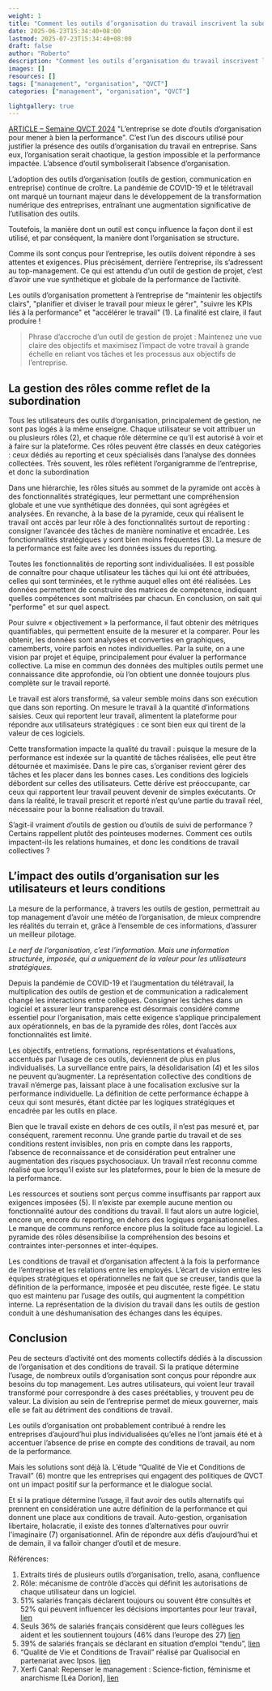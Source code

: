 ```yaml
---
weight: 1
title: "Comment les outils d’organisation du travail inscrivent la subordination des conditions de travail à la performance ?"
date: 2025-06-23T15:34:40+08:00
lastmod: 2025-07-23T15:34:40+08:00
draft: false
author: "Roberto"
description: "Comment les outils d’organisation du travail inscrivent la subordination des conditions de travail à la performance ?"
images: []
resources: []
tags: ["management", "organisation", "QVCT"]
categories: ["management", "organisation", "QVCT"]

lightgallery: true
---
```

[ARTICLE – Semaine QVCT 2024](https://adconseil.org/le-blog-qvt-comment-les-outils-dorganisation-du-travail-inscrivent-la-subordination-des-conditions-de-travail-a-la-performance)  "L’entreprise se dote d’outils d’organisation pour mener à bien la performance". C’est l’un des discours utilisé pour justifier la présence des outils d’organisation du travail en entreprise. Sans eux, l’organisation serait chaotique, la gestion impossible et la performance impactée. L’absence d’outil symboliserait l’absence d’organisation.

L’adoption des outils d’organisation (outils de gestion, communication en entreprise) continue de croître. La pandémie de COVID-19 et le télétravail ont marqué un tournant majeur dans le développement de la transformation numérique des entreprises, entraînant une augmentation significative de l’utilisation des outils.

Toutefois, la manière dont un outil est conçu influence la façon dont il est utilisé, et par conséquent, la manière dont l’organisation se structure.

Comme ils sont conçus pour l’entreprise, les outils doivent répondre à ses attentes et exigences. Plus précisément, derrière l’entreprise, ils s’adressent au top-management. Ce qui est attendu d’un outil de gestion de projet, c’est d’avoir une vue synthétique et globale de la performance de l’activité.

Les outils d’organisation promettent à l’entreprise de "maintenir les objectifs clairs", "planifier et diviser le travail pour mieux le gérer", "suivre les KPIs liés à la performance" et "accélérer le travail" (1). La finalité est claire, il faut produire !

> Phrase d’accroche d’un outil de gestion de projet : Maintenez une vue claire des objectifs et maximisez l’impact de votre travail à grande échelle en reliant vos tâches et les processus aux objectifs de l’entreprise.

## La gestion des rôles comme reflet de la subordination

Tous les utilisateurs des outils d’organisation, principalement de gestion, ne sont pas logés à la même enseigne. Chaque utilisateur se voit attribuer un ou plusieurs rôles (2), et chaque rôle détermine ce qu’il est autorisé à voir et à faire sur la plateforme. Ces rôles peuvent être classés en deux catégories : ceux dédiés au reporting et ceux spécialisés dans l’analyse des données collectées. Très souvent, les rôles reflètent l’organigramme de l’entreprise, et donc la subordination

Dans une hiérarchie, les rôles situés au sommet de la pyramide ont accès à des fonctionnalités stratégiques, leur permettant une compréhension globale et une vue synthétique des données, qui sont agrégées et analysées. En revanche, à la base de la pyramide, ceux qui réalisent le travail ont accès par leur rôle à des fonctionnalités surtout de reporting : consigner l’avancée des tâches de manière nominative et encadrée. Les fonctionnalités stratégiques y sont bien moins fréquentes (3). La mesure de la performance est faite avec les données issues du reporting.

Toutes les fonctionnalités de reporting sont individualisées. Il est possible de connaître pour chaque utilisateur les tâches qui lui ont été attribuées, celles qui sont terminées, et le rythme auquel elles ont été réalisées. Les données permettent de construire des matrices de compétence, indiquant quelles compétences sont maîtrisées par chacun. En conclusion, on sait qui "performe" et sur quel aspect.

Pour suivre « objectivement » la performance, il faut obtenir des métriques quantifiables, qui permettent ensuite de la mesurer et la comparer. Pour les obtenir, les données sont analysées et converties en graphiques, camemberts, voire parfois en notes individuelles. Par la suite, on a une vision par projet et équipe, principalement pour évaluer la performance collective. La mise en commun des données des multiples outils permet une connaissance dite approfondie, où l’on obtient une donnée toujours plus complète sur le travail reporté.

Le travail est alors transformé, sa valeur semble moins dans son exécution que dans son reporting. On mesure le travail à la quantité d’informations saisies. Ceux qui reportent leur travail, alimentent la plateforme pour répondre aux utilisateurs stratégiques : ce sont bien eux qui tirent de la valeur de ces logiciels.

Cette transformation impacte la qualité du travail : puisque la mesure de la performance est indexée sur la quantité de tâches réalisées, elle peut être détournée et maximisée. Dans le pire cas, s’organiser revient gérer des tâches et les placer dans les bonnes cases. Les conditions des logiciels débordent sur celles des utilisateurs. Cette dérive est préoccupante, car ceux qui rapportent leur travail peuvent devenir de simples exécutants. Or dans la réalité, le travail prescrit et reporté n’est qu’une partie du travail réel, nécessaire pour la bonne réalisation du travail.

S’agit-il vraiment d’outils de gestion ou d’outils de suivi de performance ? Certains rappellent plutôt des pointeuses modernes. Comment ces outils impactent-ils les relations humaines, et donc les conditions de travail collectives ?

## L’impact des outils d’organisation sur les utilisateurs et leurs conditions

La mesure de la performance, à travers les outils de gestion, permettrait au top management d’avoir une météo de l’organisation, de mieux comprendre les réalités du terrain et, grâce à l’ensemble de ces informations, d’assurer un meilleur pilotage.

*Le nerf de l’organisation, c’est l’information. Mais une information structurée, imposée, qui a uniquement de la valeur pour les utilisateurs stratégiques.*

Depuis la pandémie de COVID-19 et l’augmentation du télétravail, la multiplication des outils de gestion et de communication a radicalement changé les interactions entre collègues. Consigner les tâches dans un logiciel et assurer leur transparence est désormais considéré comme essentiel pour l’organisation, mais cette exigence s’applique principalement aux opérationnels, en bas de la pyramide des rôles, dont l’accès aux fonctionnalités est limité.

Les objectifs, entretiens, formations, représentations et évaluations, accentués par l’usage de ces outils, deviennent de plus en plus individualisés. La surveillance entre pairs, la désolidarisation (4) et les silos ne peuvent qu’augmenter. La représentation collective des conditions de travail n’émerge pas, laissant place à une focalisation exclusive sur la performance individuelle. La définition de cette performance échappe à ceux qui sont mesurés, étant dictée par les logiques stratégiques et encadrée par les outils en place.

Bien que le travail existe en dehors de ces outils, il n’est pas mesuré et, par conséquent, rarement reconnu. Une grande partie du travail et de ses conditions restent invisibles, non pris en compte dans les rapports, l’absence de reconnaissance et de considération peut entraîner une augmentation des risques psychosociaux. Un travail n’est reconnu comme réalisé que lorsqu’il existe sur les plateformes, pour le bien de la mesure de la performance.

Les ressources et soutiens sont perçus comme insuffisants par rapport aux exigences imposées (5). Il n’existe par exemple aucune mention ou fonctionnalité autour des conditions du travail. Il faut alors un autre logiciel, encore un, encore du reporting, en dehors des logiques organisationnelles. Le manque de communs renforce encore plus la solitude face au logiciel. La pyramide des rôles désensibilise la compréhension des besoins et contraintes inter-personnes et inter-équipes.

Les conditions de travail et d’organisation affectent à la fois la performance de l’entreprise et les relations entre les employés. L’écart de vision entre les équipes stratégiques et opérationnelles ne fait que se creuser, tandis que la définition de la performance, imposée et peu discutée, reste figée. Le statu quo est maintenu par l’usage des outils, qui augmentent la compétition interne. La représentation de la division du travail dans les outils de gestion conduit à une déshumanisation des échanges dans les équipes.

## Conclusion

Peu de secteurs d’activité ont des moments collectifs dédiés à la discussion de l’organisation et des conditions de travail. Si la pratique détermine l’usage, de nombreux outils d’organisation sont conçus pour répondre aux besoins du top management. Les autres utilisateurs, qui voient leur travail transformé pour correspondre à des cases préétablies, y trouvent peu de valeur. La division au sein de l’entreprise permet de mieux gouverner, mais elle se fait au détriment des conditions de travail.

Les outils d’organisation ont probablement contribué à rendre les entreprises d’aujourd’hui plus individualisées qu’elles ne l’ont jamais été et à accentuer l’absence de prise en compte des conditions de travail, au nom de la performance.

Mais les solutions sont déjà là. L’étude “Qualité de Vie et Conditions de Travail” (6) montre que les entreprises qui engagent des politiques de QVCT ont un impact positif sur la performance et le dialogue social.

Et si la pratique détermine l’usage, il faut avoir des outils alternatifs qui prennent en considération une autre définition de la performance et qui donnent une place aux conditions de travail. Auto-gestion, organisation libertaire, holacratie, il existe des tonnes d’alternatives pour ouvrir l'imaginaire (7) organisationnel. Afin de répondre aux défis d’aujourd’hui et de demain, il va falloir changer d’outil et de mesure.


Références:

 1. Extraits tirés de plusieurs outils d’organisation, trello, asana, confluence
2. Rôle: mécanisme de contrôle d’accès qui définit les autorisations de chaque utilisateur dans un logiciel.
3. 51% salariés français déclarent toujours ou souvent être consultés et 52% qui peuvent influencer les décisions importantes pour leur travail, [lien](https://www.alternatives-economiques.fr/dix-graphiques-comprendre-lampleur-de-crise-travail-france/00106665)
4. Seuls 36% de salariés français considèrent que leurs collègues les aident et les soutiennent toujours (46% dans l’europe des 27) [lien](https://www.alternatives-economiques.fr/dix-graphiques-comprendre-lampleur-de-crise-travail-france/00106665)
5. 39% de salariés français se déclarant en situation d’emploi “tendu”, [lien](https://www.alternatives-economiques.fr/dix-graphiques-comprendre-lampleur-de-crise-travail-france/00106665)
6. “Qualité de Vie et Conditions de Travail” réalisé par Qualisocial en partenariat avec Ipsos. [lien](https://www.qualisocial.com/barometre-qvct-qualisocial-ipsos-2024/)
7. Xerfi Canal: Repenser le management : Science-fiction, féminisme et anarchisme [Léa Dorion], [lien](https://www.youtube.com/watch?v=UvCWOMUA19g&ab_channel=XerfiCana)
